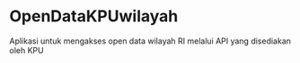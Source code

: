OpenDataKPUwilayah
==================

Aplikasi untuk mengakses open data wilayah RI melalui API yang disediakan oleh KPU
